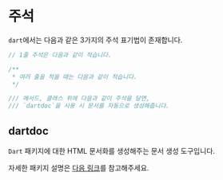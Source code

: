 # 주석

`dart`에서는 다음과 같은 3가지의 주석 표기법이 존재합니다.

```dart
// 1줄 주석은 다음과 같이 적습니다.

/**
 * 여러 줄을 적을 때는 다음과 같이 적습니다.
 */

/// 메서드, 클래스 위에 다음과 같이 주석을 달면,
/// `dartdoc`을 사용 시 문서를 자동으로 생성해줍니다.
```

## dartdoc

`Dart` 패키지에 대한 HTML 문서화를 생성해주는 문서 생성 도구입니다.

자세한 패키지 설명은 [다음 링크](https://pub.dev/packages/dartdoc)를 참고해주세요.
